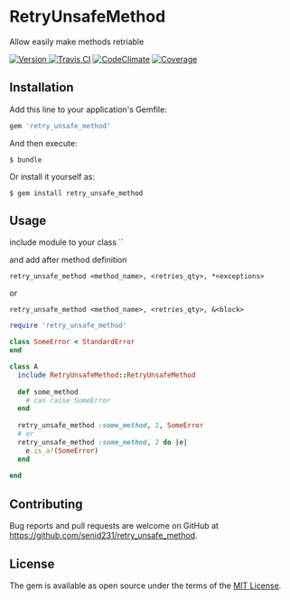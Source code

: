 # RetryUnsafeMethod
Allow easily make methods retriable

[![Version  ](http://img.shields.io/gem/v/retry_unsafe_method.svg)          ](https://rubygems.org/gems/retry_unsafe_method)
[![Travis CI](http://img.shields.io/travis/senid231/retry_unsafe_method.svg)](https://travis-ci.org/senid231/retry_unsafe_method)
[![CodeClimate](https://codeclimate.com/github/senid231/retry_unsafe_method/badges/gpa.svg)](https://codeclimate.com/github/senid231/retry_unsafe_method/badges)
[![Coverage](https://codeclimate.com/github/senid231/retry_unsafe_method/badges/coverage.svg)](https://codeclimate.com/github/senid231/retry_unsafe_method/badges)

## Installation

Add this line to your application's Gemfile:

```ruby
gem 'retry_unsafe_method'
```

And then execute:

    $ bundle

Or install it yourself as:

    $ gem install retry_unsafe_method

## Usage

include module to your class
``

and add after method definition

`retry_unsafe_method <method_name>, <retries_qty>, *<exceptions>`

or

`retry_unsafe_method <method_name>, <retries_qty>, &<block>`

```ruby
require 'retry_unsafe_method'

class SomeError < StandardError
end

class A
  include RetryUnsafeMethod::RetryUnsafeMethod
  
  def some_method
    # can raise SomeError
  end
  
  retry_unsafe_method :some_method, 2, SomeError
  # or
  retry_unsafe_method :some_method, 2 do |e|
    e.is_a?(SomeError)
  end
  
end
```

## Contributing

Bug reports and pull requests are welcome on GitHub at https://github.com/senid231/retry_unsafe_method.


## License

The gem is available as open source under the terms of the [MIT License](http://opensource.org/licenses/MIT).


